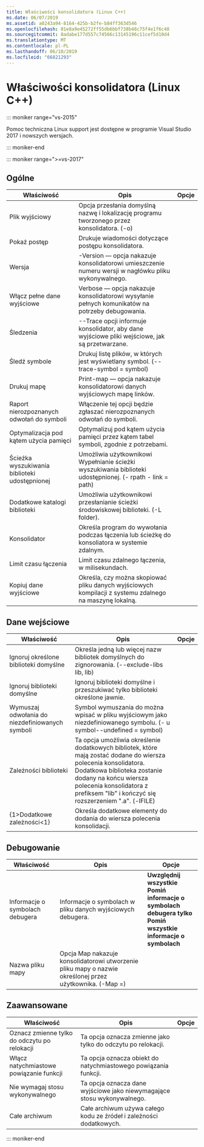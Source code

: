 ```yaml
---
title: Właściwości konsolidatora (Linux C++)
ms.date: 06/07/2019
ms.assetid: a0243a94-8164-425b-b2fe-b84ff363d546
ms.openlocfilehash: 01e8a9e45272ff55db6bbf738b48c75f4e1f6c48
ms.sourcegitcommit: 8adabe177d557c74566c13145196c11cef5d10d4
ms.translationtype: MT
ms.contentlocale: pl-PL
ms.lasthandoff: 06/10/2019
ms.locfileid: "66821293"
---
```

# <a name="linker-properties-linux-c"></a>Właściwości konsolidatora (Linux C++)

::: moniker range="vs-2015"

Pomoc techniczna Linux support jest dostępne w programie Visual Studio 2017 i nowszych wersjach.

::: moniker-end

::: moniker range=">=vs-2017"

## <a name="general"></a>Ogólne

Właściwość | Opis | Opcje
--- | ---| ---
Plik wyjściowy | Opcja przesłania domyślną nazwę i lokalizację programu tworzonego przez konsolidatora. (-o)
Pokaż postęp | Drukuje wiadomości dotyczące postępu konsolidatora.
Wersja | -Version — opcja nakazuje konsolidatorowi umieszczenie numeru wersji w nagłówku pliku wykonywalnego.
Włącz pełne dane wyjściowe | Verbose — opcja nakazuje konsolidatorowi wysyłanie pełnych komunikatów na potrzeby debugowania.
Śledzenia | --Trace opcji informuje konsolidator, aby dane wyjściowe pliki wejściowe, jak są przetwarzane.
Śledź symbole | Drukuj listę plików, w których jest wyświetlany symbol. (--trace-symbol = symbol)
Drukuj mapę | Print-map — opcja nakazuje konsolidatorowi danych wyjściowych mapę linków.
Raport nierozpoznanych odwołań do symboli | Włączenie tej opcji będzie zgłaszać nierozpoznanych odwołań do symboli.
Optymalizacja pod kątem użycia pamięci | Optymalizuj pod kątem użycia pamięci przez kątem tabel symboli, zgodnie z potrzebami.
Ścieżka wyszukiwania biblioteki udostępnionej | Umożliwia użytkownikowi Wypełnianie ścieżki wyszukiwania biblioteki udostępnionej. (- rpath - link = path)
Dodatkowe katalogi biblioteki | Umożliwia użytkownikowi przesłanianie ścieżki środowiskowej biblioteki. (-L folder).
Konsolidator | Określa program do wywołania podczas łączenia lub ścieżkę do konsoliatora w systemie zdalnym.
Limit czasu łączenia | Limit czasu zdalnego łączenia, w milisekundach.
Kopiuj dane wyjściowe | Określa, czy można skopiować pliku danych wyjściowych kompilacji z systemu zdalnego na maszynę lokalną.

## <a name="input"></a>Dane wejściowe

Właściwość | Opis | Opcje
--- | ---| ---
Ignoruj określone biblioteki domyślne | Określa jedną lub więcej nazw bibliotek domyślnych do zignorowania. (--exclude-libs lib, lib)
Ignoruj biblioteki domyślne | Ignoruj biblioteki domyślne i przeszukiwać tylko biblioteki określone jawnie.
Wymuszaj odwołania do niezdefiniowanych symboli | Symbol wymuszania do można wpisać w pliku wyjściowym jako niezdefiniowanego symbolu. (- u symbol--undefined = symbol)
Zależności biblioteki | Ta opcja umożliwia określenie dodatkowych bibliotek, które mają zostać dodane do wiersza polecenia konsolidatora. Dodatkowa biblioteka zostanie dodany na końcu wiersza polecenia konsolidatora z prefiksem "lib" i kończyć się rozszerzeniem ".a".  (-lFILE)
{1&gt;Dodatkowe zależności&lt;1} | Określa dodatkowe elementy do dodania do wiersza polecenia konsolidacji.

## <a name="debugging"></a>Debugowanie

Właściwość | Opis | Opcje
--- | ---| ---
Informacje o symbolach debugera | Informacje o symbolach w pliku danych wyjściowych debugera. | **Uwzględnij wszystkie**<br>**Pomiń informacje o symbolach debugera tylko**<br>**Pomiń wszystkie informacje o symbolach**<br>
Nazwa pliku mapy | Opcja Map nakazuje konsolidatorowi utworzenie pliku mapy o nazwie określonej przez użytkownika. (-Map =)

## <a name="advanced"></a>Zaawansowane

Właściwość | Opis | Opcje
--- | ---| ---
Oznacz zmienne tylko do odczytu po relokacji | Ta opcja oznacza zmienne jako tylko do odczytu po relokacji.
Włącz natychmiastowe powiązanie funkcji | Ta opcja oznacza obiekt do natychmiastowego powiązania funkcji.
Nie wymagaj stosu wykonywalnego | Ta opcja oznacza dane wyjściowe jako niewymagające stosu wykonywalnego.
Całe archiwum | Całe archiwum używa całego kodu ze źródeł i zależności dodatkowych.

::: moniker-end
